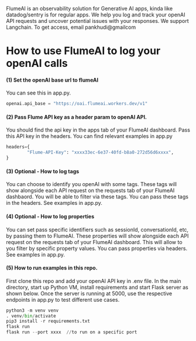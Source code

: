 <normal>FlumeAI is an observability solution for Generative AI apps, kinda like datadog/sentry is for regular apps. We help you log and track your openAI API requests and uncover potential issues with your responses. We support Langchain. To get access, email pankhudi@gmailcom</normal>

# How to use FlumeAI to log your openAI calls

#### (1) Set the openAI base url to flumeAI
<normal> You can see this in app.py. </normal>

```python
openai.api_base = "https://oai.flumeai.workers.dev/v1"
```

#### (2) Pass Flume API key as a header param to openAI API. 

<normal>You should find the api key in the apps tab of your FlumeAI dashboard. Pass this API key in the headers. You can find relevant examples in app.py</normal>

```python
headers={
        "Flume-API-Key": "xxxx33ec-6e37-40fd-b8a0-272d56d6xxxx",
}
```

#### (3) Optional - How to log tags

<normal>You can choose to identify you openAI with some tags. These tags will show alongside each API request on the requests tab of your FlumeAI dashbaord. You will be able to filter via these tags. You can pass these tags in the headers. See examples in app.py.</normal>

#### (4) Optional - How to log properties

<normal>You can set pass specific identifiers such as sessionId, conversationId, etc, by passing them to FlumeAI. These properties will show alongside each API request on the requests tab of your FlumeAI dashboard. This will allow to you filter by specific property values. You can pass properties via headers. See examples in app.py.</normal>

#### (5) How to run examples in this repo.

<normal>First clone this repo and add your openAI API key in .env file. In the main directory, start up Python VM, install requirements and start Flask server as shown below. Once the server is running at 5000, use the respective endpoints in app.py to test different use cases. 

```python
python3 -m venv venv
. venv/bin/activate
pip3 install -r requirements.txt
flask run
flask run --port xxxx  //to run on a specific port 
```
